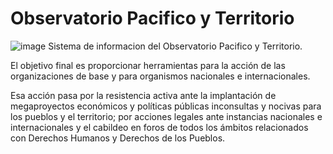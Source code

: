 Observatorio Pacifico y Territorio
====================
![image](http://dbpacifico.creando.net/img/logo_observatorio.png)
Sistema de informacion del Observatorio Pacifico y Territorio. 

El objetivo final es proporcionar herramientas para la acción de las organizaciones de base y para organismos nacionales e internacionales. 

Esa acción pasa por la resistencia activa ante la implantación de megaproyectos económicos y políticas públicas inconsultas y nocivas para los pueblos y el territorio; por acciones legales ante instancias nacionales e internacionales y el cabildeo en foros de todos los ámbitos relacionados con Derechos Humanos y Derechos de los Pueblos.


